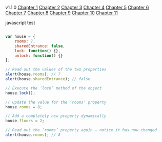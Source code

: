 v1.1.0
[Chapter 1](Chapter01)
[Chapter 2](Chapter02)
[Chapter 3](Chapter03)
[Chapter 4](Chapter04)
[Chapter 5](Chapter05)
[Chapter 6](Chapter06)
[Chapter 7](Chapter07)
[Chapter 8](Chapter08)
[Chapter 9](Chapter09)
[Chapter 10](Chapter10)
[Chapter 11](Chapter11)


javascript test

```js

var house = {
    rooms: 7,
    sharedEntrance: false,
    lock: function() {},
    unlock: function() {}
};

// Read out the values of the two properties
alert(house.rooms); // 7
alert(house.sharedEntrance); // false

// Execute the ‘lock’ method of the object
house.lock();

// Update the value for the ‘rooms’ property
house.rooms = 8;

// Add a completely new property dynamically
house.floors = 2;

// Read out the ‘rooms’ property again – notice it has now changed
alert(house.rooms); // 8
```
